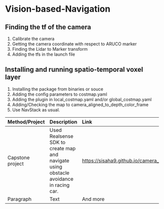 # Vision-based-Navigation

## Finding the tf of the camera 

1. Calibrate the camera
2. Getting the camera coordinate with respect to ARUCO marker
3. Finding the Lidar to Marker transform 
4. Adding the tfs in the launch file

## Installing and running spatio-temporal voxel layer

1. Installing the package from binaries or souce 
2. Adding the config parameters to costmap.yaml
3. Adding the plugin in local_costmap.yaml and/or global_costmap.yaml
4. Adding/Checking the map to camera_aligned_to_depth_color_frame
5. Use NavStack as usual.

| Method/Project     | Description | Link     |
| :---        |    :-------- |          :- |
| Capstone project      | Used Realsense SDK to create map and navigate using obstacle avoidance in racing car.  | https://sisaha9.github.io/camera_mapping_navigation_website/reports/dsc180b_team_1_project_report.pdf   |
| Paragraph   | Text        | And more      |

